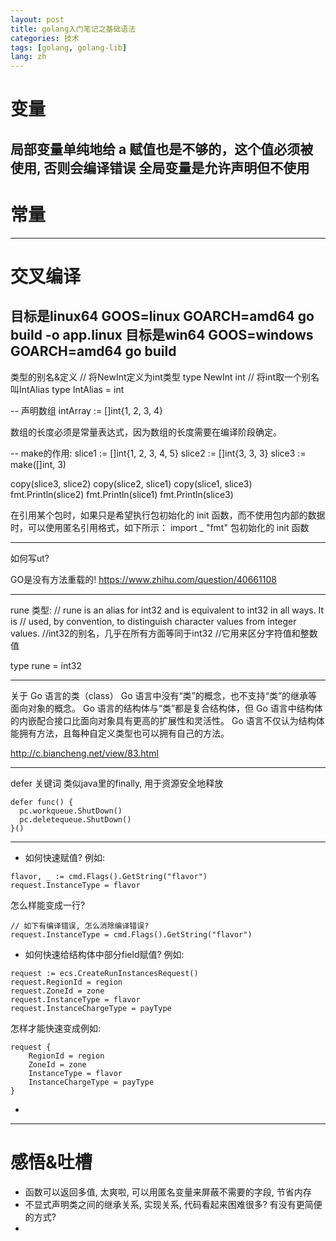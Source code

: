 ```yaml
---
layout: post
title: golang入门笔记之基础语法
categories: 技术
tags: [golang, golang-lib]
lang: zh
---
```


# 变量
局部变量单纯地给 a 赋值也是不够的，这个值必须被使用, 否则会编译错误
全局变量是允许声明但不使用
---

# 常量


---
# 交叉编译
目标是linux64
GOOS=linux GOARCH=amd64 go build -o app.linux
目标是win64
GOOS=windows GOARCH=amd64 go build
---

类型的别名&定义
// 将NewInt定义为int类型
type NewInt int
// 将int取一个别名叫IntAlias
type IntAlias = int


-- 声明数组
intArray := []int{1, 2, 3, 4}

数组的长度必须是常量表达式，因为数组的长度需要在编译阶段确定。


-- make的作用:
slice1 := []int{1, 2, 3, 4, 5}
slice2 := []int{3, 3, 3}
slice3 := make([]int, 3)

copy(slice3, slice2)
copy(slice2, slice1)
copy(slice1, slice3)
fmt.Println(slice2)
fmt.Println(slice1)
fmt.Println(slice3)



在引用某个包时，如果只是希望执行包初始化的 init 函数，而不使用包内部的数据时，可以使用匿名引用格式，如下所示：
import _ "fmt"
包初始化的 init 函数



---
如何写ut?


GO是没有方法重载的!
https://www.zhihu.com/question/40661108

---
rune 类型:
// rune is an alias for int32 and is equivalent to int32 in all ways. It is
// used, by convention, to distinguish character values from integer values.
//int32的别名，几乎在所有方面等同于int32
//它用来区分字符值和整数值

type rune = int32


---
关于 Go 语言的类（class）
Go 语言中没有“类”的概念，也不支持“类”的继承等面向对象的概念。
Go 语言的结构体与“类”都是复合结构体，但 Go 语言中结构体的内嵌配合接口比面向对象具有更高的扩展性和灵活性。
Go 语言不仅认为结构体能拥有方法，且每种自定义类型也可以拥有自己的方法。


http://c.biancheng.net/view/83.html

---
defer 关键词
类似java里的finally, 用于资源安全地释放
~~~
defer func() {
  pc.workqueue.ShutDown()
  pc.deletequeue.ShutDown()
}()
~~~

---
- 如何快速赋值?
例如: 
~~~
flavor, _ := cmd.Flags().GetString("flavor")
request.InstanceType = flavor
~~~
怎么样能变成一行? 
~~~
// 如下有编译错误, 怎么消除编译错误? 
request.InstanceType = cmd.Flags().GetString("flavor")
~~~


- 如何快速给结构体中部分field赋值? 
例如: 
~~~
request := ecs.CreateRunInstancesRequest()
request.RegionId = region
request.ZoneId = zone
request.InstanceType = flavor
request.InstanceChargeType = payType
~~~
怎样才能快速变成例如:
~~~
request {
    RegionId = region
    ZoneId = zone
    InstanceType = flavor
    InstanceChargeType = payType
}
~~~




- 

---
# 感悟&吐槽
- 函数可以返回多值, 太爽啦, 可以用匿名变量来屏蔽不需要的字段, 节省内存
- 不显式声明类之间的继承关系, 实现关系, 代码看起来困难很多? 有没有更简便的方式?
- 

